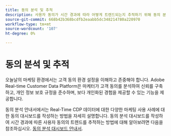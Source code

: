 ```yaml
---
title: 동의 분석 및 추적
description: 사용자 동의가 시간 경과에 따라 어떻게 트렌드되는지 추적하기 위해 동의 분석 대시보드를 작성하는 방법을 알아봅니다.
source-git-commit: 668b42b368bcdfb2eaabb5dc348214780a220970
workflow-type: tm+mt
source-wordcount: '107'
ht-degree: 0%

---
```


# 동의 분석 및 추적

오늘날의 마케팅 환경에서는 고객 동의 환경 설정을 이해하고 존중해야 합니다. Adobe Real-time Customer Data Platform은 마케터가 고객 동의를 분석하여 신뢰를 구축하고, 개인 정보 보호 규정을 준수하며, 보다 개인화된 경험을 제공할 수 있는 기능을 제공합니다.

동의 분석 안내서에서는 Real-Time CDP 데이터에 대한 다양한 마케팅 사용 사례에 대한 동의 대시보드를 작성하는 방법을 자세히 설명합니다. 동의 분석 대시보드를 작성하여 시간 경과에 따른 사용자 동의의 트렌드를 추적하는 방법에 대해 알아보려면 다음을 참조하십시오. [동의 분석 대시보드 안내서](../../dashboards/insights-use-cases/consent-analysis.md).

